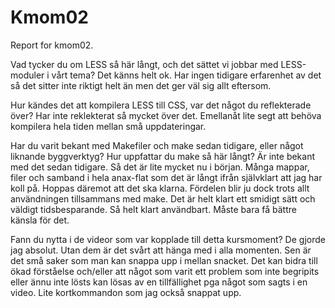 Kmom02
===============================

Report for kmom02.


Vad tycker du om LESS så här långt, och det sättet vi jobbar med LESS-moduler i vårt tema?
Det känns helt ok. Har ingen tidigare erfarenhet av det så det sitter inte riktigt helt än men det ger väl sig allt eftersom. 

Hur kändes det att kompilera LESS till CSS, var det något du reflekterade över?
Har inte reklekterat så mycket över det. Emellanåt lite segt att behöva kompilera
hela tiden mellan små uppdateringar.

Har du varit bekant med Makefiler och make sedan tidigare, eller något liknande byggverktyg? Hur uppfattar du make så här långt?
Är inte bekant med det sedan tidigare. Så det är lite mycket nu i början.
Många mappar, filer och samband i hela anax-flat som det är långt ifrån självklart
att jag har koll på. Hoppas däremot att det ska klarna. Fördelen blir ju dock trots
allt användningen tillsammans med make. Det är helt klart ett smidigt sätt och väldigt tidsbesparande. Så helt klart användbart. Måste bara få bättre känsla för det.

Fann du nytta i de videor som var kopplade till detta kursmoment?
De gjorde jag absolut. Utan dem är det svårt att hänga med i alla momenten. Sen
är det små saker som man kan snappa upp i mellan snacket. Det kan bidra till ökad
förståelse och/eller att något som varit ett problem som inte begripits eller
ännu inte lösts kan lösas av en tillfällighet pga något som sagts i en video.
Lite kortkommandon som jag också snappat upp.
